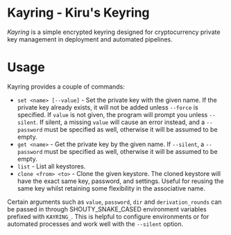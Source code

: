 # Kayring - Kiru's Keyring
*Kayring* is a simple encrypted keyring designed for cryptocurrency private key management in deployment and automated pipelines.

# Usage
Kayring provides a couple of commands:

- `set <name> [--value]` - Set the private key with the given name. If the private key already exists, it will not be added unless `--force` is specified. If `value` is not given, the program will prompt you unless `--silent`. If silent, a missing `value` will cause an error instead, and a `--password` must be specified as well, otherwise it will be assumed to be empty.
- `get <name>` - Get the private key by the given name. If `--silent`, a `--password` must be specified as well, otherwise it will be assumed to be empty.
- `list` - List all keystores.
- `clone <from> <to>` - Clone the given keystore. The cloned keystore will have the exact same key, password, and settings. Useful for reusing the same key whilst retaining some flexibility in the associative name.

Certain arguments such as `value`, `password`, `dir` and `derivation_rounds` can be passed in through SHOUTY_SNAKE_CASED environment variables prefixed with `KAYRING_`. This is helpful to configure environments or for automated processes and work well with the `--silent` option.
